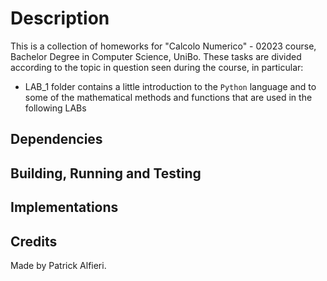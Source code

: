# Description
This is a collection of homeworks for "Calcolo Numerico" - 02023 course, Bachelor Degree in Computer Science, UniBo. 
These tasks are divided according to the topic in question seen during the course, in particular:
 - LAB_1 folder contains a little introduction to the `Python` language and to some of the mathematical methods and functions that are used in the following LABs

## Dependencies



## Building, Running and Testing

## Implementations

## Credits
Made by Patrick Alfieri. 
